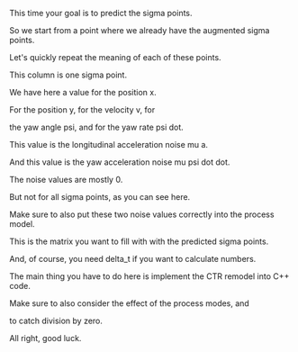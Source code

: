 This time your goal is to
predict the sigma points.

So we start from a point where we
already have the augmented sigma points.

Let's quickly repeat the meaning
of each of these points.

This column is one sigma point.

We have here a value for the position x.

For the position y, for
the velocity v, for

the yaw angle psi, and
for the yaw rate psi dot.

This value is the longitudinal
acceleration noise mu a.

And this value is the yaw
acceleration noise mu psi dot dot.

The noise values are mostly 0.

But not for all sigma points,
as you can see here.

Make sure to also put these two noise
values correctly into the process model.

This is the matrix you want to fill
with with the predicted sigma points.

And, of course, you need delta_t
if you want to calculate numbers.

The main thing you have to do here is
implement the CTR remodel into C++ code.

Make sure to also consider
the effect of the process modes, and

to catch division by zero.

All right, good luck.
